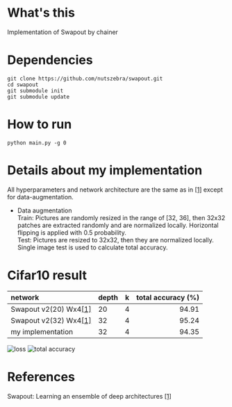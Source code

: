 
# What's this
Implementation of Swapout by chainer  

# Dependencies

    git clone https://github.com/nutszebra/swapout.git
    cd swapout
    git submodule init
    git submodule update

# How to run
    python main.py -g 0

# Details about my implementation
All hyperparameters and network architecture are the same as in [[1]][Paper] except for data-augmentation.  
* Data augmentation  
Train: Pictures are randomly resized in the range of [32, 36], then 32x32 patches are extracted randomly and are normalized locally. Horizontal flipping is applied with 0.5 probability.  
Test: Pictures are resized to 32x32, then they are normalized locally. Single image test is used to calculate total accuracy.  

# Cifar10 result

| network                        | depth | k  | total accuracy (%) |
|:-------------------------------|-------|----|-------------------:|
| Swapout v2(20) Wx4[[1]][Paper] | 20    | 4  | 94.91              |
| Swapout v2(32) Wx4[[1]][Paper] | 32    | 4  | 95.24              |
| my implementation              | 32    | 4  | 94.35              |

<img src="https://github.com/nutszebra/swapout/blob/master/loss.jpg" alt="loss" title="loss">
<img src="https://github.com/nutszebra/swapout/blob/master/accuracy.jpg" alt="total accuracy" title="total accuracy">

# References
Swapout: Learning an ensemble of deep architectures [[1]][Paper]

[paper]: https://arxiv.org/abs/1605.06465 "Paper"
